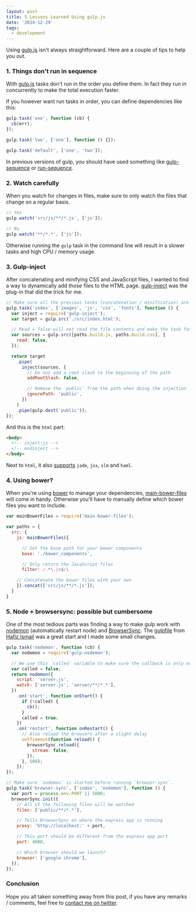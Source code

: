 ```yaml
---
layout: post
title: 5 Lessons Learned Using gulp.js
date: '2014-12-29'
tags:
  - development
---
```


Using [gulp.js][gulpjs] isn't always straightforward. Here are a couple of tips to help you out.

### 1. Things don't run in sequence

With [gulp.js][gulpjs] tasks don't run in the order you define them. In fact they run in concurrently to make the total execution faster.

If you however want run tasks in order, you can define dependencies like this:

```js
gulp.task('one', function (cb) {
  cb(err);
});

gulp.task('two', ['one'], function () {});

gulp.task('default', ['one', 'two']);
```

In previous versions of gulp, you should have used something like [gulp-sequence][gulp-sequence] or [run-sequence][run-sequence].

### 2. Watch carefully

When you watch for changes in files, make sure to only watch the files that change on a regular basis.

```js
// Yes
gulp.watch('src/js/**/*.js', ['js']);

// No
gulp.watch('**/*.*', ['js']);
```

Otherwise running the `gulp` task in the command line will result in a slower tasks and high CPU / memory usage.

### 3. Gulp-inject

After concatenating and minifying CSS and JavaScript files, I wanted to find a way to dynamically add those files to the HTML page. [gulp-inject][gulp-inject] was the plug-in that did the trick for me.

```js
// Make sure all the previous tasks (concatenation / minification) are run first
gulp.task('index', ['images', 'js', 'css', 'fonts'], function () {
  var inject = require('gulp-inject');
  var target = gulp.src('./src/index.html');

  // Read = false will not read the file contents and make the task faster
  var sources = gulp.src([paths.build.js, paths.build.css], {
    read: false,
  });

  return target
    .pipe(
      inject(sources, {
        // Do not add a root slash to the beginning of the path
        addRootSlash: false,

        // Remove the `public` from the path when doing the injection
        ignorePath: 'public',
      })
    )
    .pipe(gulp.dest('public'));
});
```

And this is the `html` part:

```html
<body>
  <!-- inject:js -->
  <!-- endinject -->
</body>
```

Next to `html`, it also [supports](https://github.com/klei/gulp-inject/blob/b8618337e09ece47d8e89cf56e5b2c1c248208bd/README.md#injecttransform) `jade`, `jsx`, `slm` and `haml`.

### 4. Using bower?

When you're using [bower][bower] to manage your dependencies, [main-bower-files][main-bower-files] will come in handy. Otherwise you'll have to manually define which bower files you want to include.

```js
var mainBowerFiles = require('main-bower-files');

var paths = {
  src: {
    js: mainBowerFiles({

      // Set the base path for your bower components
      base: './bower_components',

      // Only return the JavaScript files
      filter: /.*\.js$/i

    // Concatenate the bower files with your own
    }).concat(['src/js/**/*.js']);
  }
}
```

### 5. Node + browsersync: possible but cumbersome

One of the most tedious parts was finding a way to make gulp work with [nodemon][nodemon] (automatically restart node) and [BrowserSync][browsersync]. The [gulpfile](https://github.com/sogko/gulp-recipes/blob/master/browser-sync-nodemon-expressjs/gulpfile.js) from [Hafiz Ismail](https://github.com/sogko) was a great start and I made some small changes.

```js
gulp.task('nodemon', function (cb) {
  var nodemon = require('gulp-nodemon');

  // We use this `called` variable to make sure the callback is only executed once
  var called = false;
  return nodemon({
    script: 'server.js',
    watch: ['server.js', 'server/**/*.*'],
  })
    .on('start', function onStart() {
      if (!called) {
        cb();
      }
      called = true;
    })
    .on('restart', function onRestart() {
      // Also reload the browsers after a slight delay
      setTimeout(function reload() {
        browserSync.reload({
          stream: false,
        });
      }, 500);
    });
});

// Make sure `nodemon` is started before running `browser-sync`.
gulp.task('browser-sync', ['index', 'nodemon'], function () {
  var port = process.env.PORT || 5000;
  browserSync.init({
    // All of the following files will be watched
    files: ['public/**/*.*'],

    // Tells BrowserSync on where the express app is running
    proxy: 'http://localhost:' + port,

    // This port should be different from the express app port
    port: 4000,

    // Which browser should we launch?
    browser: ['google chrome'],
  });
});
```

### Conclusion

Hope you all taken something away from this post, if you have any remarks / comments, feel free to [contact me on twitter](https://twitter.com/christianvuer).

[bower]: http://bower.io/
[browsersync]: http://www.browsersync.io/
[gulpjs]: http://gulpjs.com/
[gulp-inject]: https://github.com/klei/gulp-inject
[gulp-sequence]: https://github.com/teambition/gulp-sequence
[main-bower-files]: https://github.com/ck86/main-bower-files
[nodemon]: https://github.com/remy/nodemon
[run-sequence]: https://github.com/OverZealous/run-sequence
